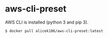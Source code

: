 # aws-cli-preset
AWS CLI is installed (python 3 and pip 3).
```
$ docker pull alicek106/aws-cli-preset:latest
```
